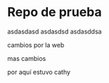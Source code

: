 # Repo de prueba

asdasdasd
asdasdsd
asdasddsa

cambios por la web

mas cambios


por aquí estuvo cathy
